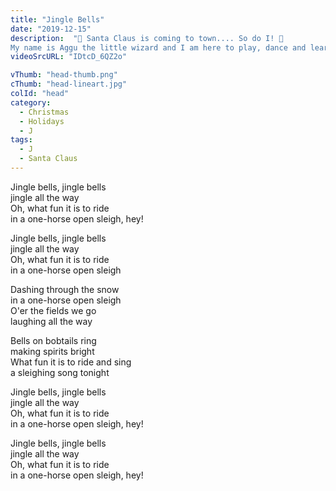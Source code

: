 ```yaml
---
title: "Jingle Bells"
date: "2019-12-15"
description:  "🎅 Santa Claus is coming to town.... So do I! 🎄
My name is Aggu the little wizard and I am here to play, dance and learn with you. It's Christmas time, follow me at my first adventure and sing along!"
videoSrcURL: "IDtcD_6QZ2o"

vThumb: "head-thumb.png"
cThumb: "head-lineart.jpg"
colId: "head"
category:
  - Christmas
  - Holidays
  - J
tags:
  - J
  - Santa Claus
---
```


<p>
Jingle bells, jingle bells<br />
jingle all the way<br />
Oh, what fun it is to ride<br />
in a one-horse open sleigh, hey!</p>
<p>
Jingle bells, jingle bells<br />
jingle all the way<br />
Oh, what fun it is to ride<br />
in a one-horse open sleigh</p>
<p>
Dashing through the snow<br />
in a one-horse open sleigh<br />
O'er the fields we go<br />
laughing all the way</p>
<p>
Bells on bobtails ring<br />
making spirits bright<br />
What fun it is to ride and sing<br />
a sleighing song tonight
</p>
<p>
Jingle bells, jingle bells<br />
jingle all the way<br />
Oh, what fun it is to ride<br />
in a one-horse open sleigh, hey!</p>
<p>
<p>
Jingle bells, jingle bells<br />
jingle all the way<br />
Oh, what fun it is to ride<br />
in a one-horse open sleigh, hey!</p>
<p>
